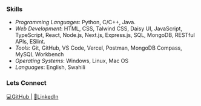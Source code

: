 ### Skills
- *Programming Languages*: Python, C/C++, Java.
- *Web Development*: HTML, CSS, Talwind CSS, Daisy UI, JavaScript, TypeScript, React, Node.js, Next.js, Express.js, SQL, MongoDB, RESTful APIs, ESlint.
- *Tools*: Git, GitHub, VS Code, Vercel, Postman, MongoDB Compass, MySQL Workbench
- *Operating Systems*: Windows, Linux, Mac OS
- *Languages*: English, Swahili

### Lets Connect

[💻GitHub |](https://github.com/Intina47)
[🤝LinkedIn](https://www.linkedin.com/in/isaiah-ntina-0669a8224/)



